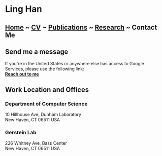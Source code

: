 # Ling Han
## [Home](https://www.linghan.me/)  ~  [CV](https://www.linghan.me/CV)  ~   [Publications](https://www.linghan.me/publications)  ~  [Research](https://www.linghan.me/research)  ~   Contact Me

## Send me a message
If you're in the United States or anywhere else has access to Google Services, please use the following link:<br>
**[Reach out to me](https://forms.gle/KJQ5PFbfRzPN9q4t9)**

## Work Location and Offices
### Department of Computer Science
10 Hillhouse Ave, Dunham Laboratory<br>
New Haven, CT 06511 USA

### Gerstein Lab
226 Whitney Ave, Bass Center<br>
New Haven, CT 06511 USA

